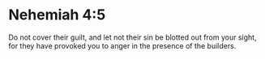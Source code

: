# Nehemiah 4:5

Do not cover their guilt, and let not their sin be blotted out from your sight, for they have provoked you to anger in the presence of the builders.
